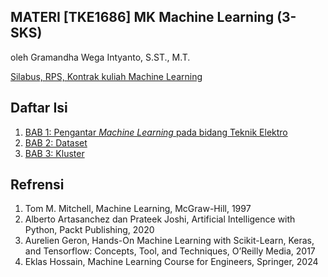 **MATERI**
**[TKE1686] MK Machine Learning (3-SKS)**
-----

oleh Gramandha Wega Intyanto, S.ST., M.T.

[Silabus, RPS, Kontrak kuliah Machine Learning](RPS_ML.pdf)

Daftar Isi
-----

1. [BAB 1: Pengantar *Machine Learning* pada bidang Teknik Elektro](P1_Pengantar%20ML.md)
2. [BAB 2: Dataset](Pertemuan%202/P2_Pemrosesan_VS_Dataset.md)
3. [BAB 3: Kluster](https://github.com/gramandha/TKE1686-Machine-Learning/blob/main/Pertemuan%203.ipynb)



Refrensi
-----

1. Tom M. Mitchell, Machine Learning, McGraw-Hill, 1997
2. Alberto Artasanchez dan Prateek Joshi, Artificial Intelligence with Python, Packt Publishing, 2020
3. Aurelien Geron, Hands-On Machine Learning with Scikit-Learn, Keras, and Tensorflow: Concepts, Tool, and Techniques, O’Reilly Media, 2017
4. Eklas Hossain, Machine Learning Course for Engineers, Springer, 2024
